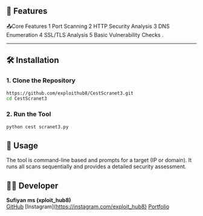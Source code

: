 ## 🚀 Features
📤Core Features 
1 Port Scanning 
2 HTTP Security Analysis 
3 DNS Enumeration 
4 SSL/TLS Analysis 
5 Basic Vulnerability Checks .


---

## 🛠️ Installation

### 1. Clone the Repository

```bash
https://github.com/exploithub8/CestScranet3.git
cd CestScranet3
```

### 2. Run the Tool

```bash
python cest scranet3.py
```
## 🔎 Usage 
 The tool is command-line based and prompts for a target (IP or domain).
 It runs all scans sequentially and provides a detailed security assessment.


## 👨‍💻 Developer

**Sufiyan ms  (xploit_hub8)**  
[GitHub](https://github.com/exploithub8)
[Instagram](https://instagram.com/exploit_hub8}
[Portfolio](#)  
